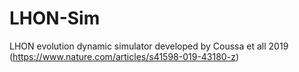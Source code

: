 # LHON-Sim

LHON evolution dynamic simulator developed by Coussa et all 2019 (https://www.nature.com/articles/s41598-019-43180-z)

